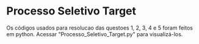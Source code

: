 # Processo Seletivo Target

Os códigos usados para resolucao das questoes 1, 2, 3, 4 e 5 foram feitos em python.
Acessar "Processo_Seletivo_Target.py" para visualizá-los.
